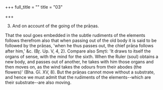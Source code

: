 +++
full_title = ""
title = "03"

+++


3. And on account of the going of the prāṇas.

That the soul goes embedded in the subtle rudiments of the elements follows therefrom also that when passing out of the old body it is said to be followed by the prāṇas, 'when he thus passes out, the chief prāṇa follows after him,' &c. (Br̥. Up. V, 4, 2). Compare also Smr̥ti: 'It draws to itself the organs of sense, with the mind for the sixth. When the Ruler (soul) obtains a new body, and passes out of another, he takes with him those organs and then moves on, as the wind takes the odours from their abodes (the flowers)' (Bha. Gī. XV, 8). But the prāṇas cannot move without a substrate, and hence we must admit that the rudiments of the elements--which are their substrate--are also moving.

